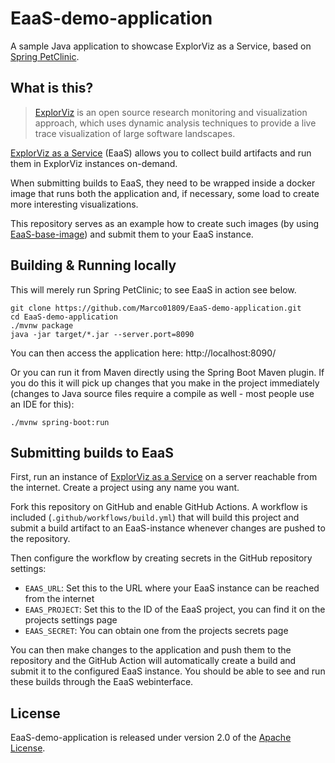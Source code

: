 # EaaS-demo-application

A sample Java application to showcase ExplorViz as a Service, based on [Spring PetClinic](https://github.com/spring-projects/spring-petclinic). 

## What is this?

> [ExplorViz](https://www.explorviz.net/) is an open source research monitoring and visualization approach, which uses dynamic analysis techniques to provide a live trace visualization of large software landscapes. 

[ExplorViz as a Service](https://github.com/Marco01809/EaaS-server) (EaaS) allows you to collect build artifacts and run them in ExplorViz instances on-demand.

When submitting builds to EaaS, they need to be wrapped inside a docker image that runs both the application and, if necessary, some load to create more interesting visualizations.

This repository serves as an example how to create such images (by using [EaaS-base-image](https://github.com/Marco01809/EaaS-base-image)) and submit them to your EaaS instance.

## Building & Running locally

This will merely run Spring PetClinic; to see EaaS in action see below.

```
git clone https://github.com/Marco01809/EaaS-demo-application.git
cd EaaS-demo-application
./mvnw package
java -jar target/*.jar --server.port=8090
```

You can then access the application here: http://localhost:8090/

Or you can run it from Maven directly using the Spring Boot Maven plugin. If you do this it will pick up changes that you make in the project immediately (changes to Java source files require a compile as well - most people use an IDE for this):

```
./mvnw spring-boot:run
```

## Submitting builds to EaaS

First, run an instance of [ExplorViz as a Service](https://github.com/Marco01809/EaaS-server) on a server reachable from the internet. Create a project using any name you want.

Fork this repository on GitHub and enable GitHub Actions. A workflow is included (`.github/workflows/build.yml`) that will build this project and submit a build artifact to an EaaS-instance whenever changes are pushed to the repository.

Then configure the workflow by creating secrets in the GitHub repository settings:

- `EAAS_URL`: Set this to the URL where your EaaS instance can be reached from the internet
- `EAAS_PROJECT`: Set this to the ID of the EaaS project, you can find it on the projects settings page
- `EAAS_SECRET`: You can obtain one from the projects secrets page

You can then make changes to the application and push them to the repository and the GitHub Action will automatically create a build and submit it to the configured EaaS instance. You should be able to see and run these builds through the EaaS webinterface.

## License

EaaS-demo-application is released under version 2.0 of the [Apache License](https://www.apache.org/licenses/LICENSE-2.0).
